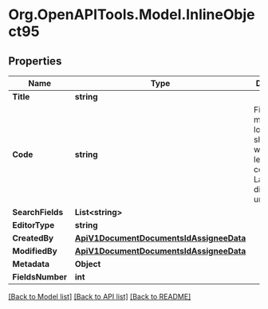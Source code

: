 
# Org.OpenAPITools.Model.InlineObject95

## Properties

Name | Type | Description | Notes
------------ | ------------- | ------------- | -------------
**Title** | **string** |  | 
**Code** | **string** | Field codes must be lowercase, should start with a Latin letter, and contain  only Latin letters, digits, and underscores. | 
**SearchFields** | **List&lt;string&gt;** |  | [optional] 
**EditorType** | **string** |  | [optional] 
**CreatedBy** | [**ApiV1DocumentDocumentsIdAssigneeData**](ApiV1DocumentDocumentsIdAssigneeData.md) |  | 
**ModifiedBy** | [**ApiV1DocumentDocumentsIdAssigneeData**](ApiV1DocumentDocumentsIdAssigneeData.md) |  | 
**Metadata** | **Object** |  | [optional] 
**FieldsNumber** | **int** |  | 

[[Back to Model list]](../README.md#documentation-for-models)
[[Back to API list]](../README.md#documentation-for-api-endpoints)
[[Back to README]](../README.md)

